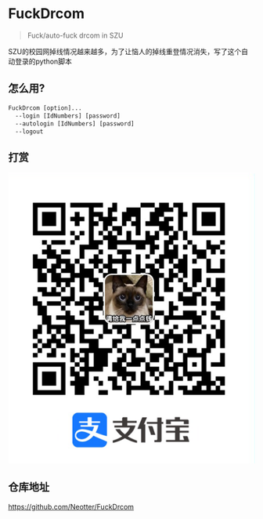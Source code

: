 # FuckDrcom

> Fuck/auto-fuck drcom in SZU

SZU的校园网掉线情况越来越多，为了让恼人的掉线重登情况消失，写了这个自动登录的python脚本

## 怎么用?

```shell
FuckDrcom [option]...
  --login [IdNumbers] [password]
  --autologin [IdNumbers] [password]
  --logout
```
## 打赏

![](https://github.com/Neotter/FuckDrcom/blob/main/sponsor.png)

## 仓库地址

https://github.com/Neotter/FuckDrcom
